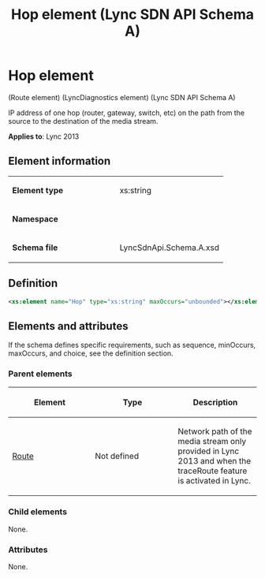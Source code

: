 ﻿---
title: Hop element (Lync SDN API Schema A)
TOCTitle: Hop element
ms:assetid: 58bf7971-c8e6-2dd6-4457-2aa8917f8931
ms:mtpsurl: https://msdn.microsoft.com/library/Dn439221(v=office.15)
ms:contentKeyID: 57260958
ms.date: 07/24/2014
mtps_version: v=office.15
dev_langs:
- xml
---

# Hop element 

(Route element) (LyncDiagnostics element) (Lync SDN API Schema A)

IP address of one hop (router, gateway, switch, etc) on the path from the source to the destination of the media stream.


**Applies to**: Lync 2013

## Element information

<table>
<colgroup>
<col style="width: 50%" />
<col style="width: 50%" />
</colgroup>
<tbody>
<tr class="odd">
<td><p><strong>Element type</strong></p></td>
<td><p>xs:string</p></td>
</tr>
<tr class="even">
<td><p><strong>Namespace</strong></p></td>
<td><p></p></td>
</tr>
<tr class="odd">
<td><p><strong>Schema file</strong></p></td>
<td><p>LyncSdnApi.Schema.A.xsd</p></td>
</tr>
</tbody>
</table>


## Definition

```xml
<xs:element name="Hop" type="xs:string" maxOccurs="unbounded"></xs:element>
```

## Elements and attributes

If the schema defines specific requirements, such as sequence, minOccurs, maxOccurs, and choice, see the definition section.

### Parent elements

<table>
<colgroup>
<col style="width: 33%" />
<col style="width: 33%" />
<col style="width: 33%" />
</colgroup>
<thead>
<tr class="header">
<th><p>Element</p></th>
<th><p>Type</p></th>
<th><p>Description</p></th>
</tr>
</thead>
<tbody>
<tr class="odd">
<td><p><a href="route-element-lyncdiagnostics-element-lync-sdn-api-schema-a.md">Route</a></p></td>
<td><p>Not defined</p></td>
<td><p>Network path of the media stream only provided in Lync 2013 and when the traceRoute feature is activated in Lync.</p></td>
</tr>
</tbody>
</table>


### Child elements

None.

### Attributes

None.


